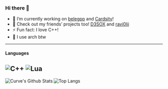 ### Hi there 👋
- 🔭 I’m currently working on [belegpp](https://github.com/belegpp/) and [Cardsity](https://github.com/Cardsity)!
- 💬 Check out my friends’ projects too! [D3SOX](https://github.com/D3SOX) and [ravi0lii](https://github.com/ravi0lii)
- ⚡ Fun fact: I love C++!
- 📝 I use arch btw
---

#### Languages
![C++](https://img.shields.io/badge/C%2B%2B-00599C?style=for-the-badge&logo=c%2B%2B&logoColor=fff)
![Lua](https://img.shields.io/badge/Lua-2C2D72?style=for-the-badge&logo=lua&logoColor=fff)
---

<p>
  <img align="left" alt="Curve's Github Stats" src="https://github-readme-stats.vercel.app/api?username=Curve&show_icons=true&hide_border=true&theme=dark" />
  <img align="left" alt="Top Langs" src="https://github-readme-stats.vercel.app/api/top-langs/?username=Curve&layout=compact&hide_border=true&theme=dark" />
</p>

<a rel="me" href="https://autisten.club/@Curve"/>
